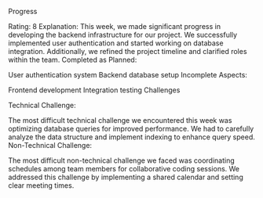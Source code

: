 Progress

Rating: 8
Explanation: This week, we made significant progress in developing the backend infrastructure for our project. We successfully implemented user authentication and started working on database integration. Additionally, we refined the project timeline and clarified roles within the team.
Completed as Planned:

User authentication system
Backend database setup
Incomplete Aspects:

Frontend development
Integration testing
Challenges

Technical Challenge:

The most difficult technical challenge we encountered this week was optimizing database queries for improved performance. We had to carefully analyze the data structure and implement indexing to enhance query speed.
Non-Technical Challenge:

The most difficult non-technical challenge we faced was coordinating schedules among team members for collaborative coding sessions. We addressed this challenge by implementing a shared calendar and setting clear meeting times.
